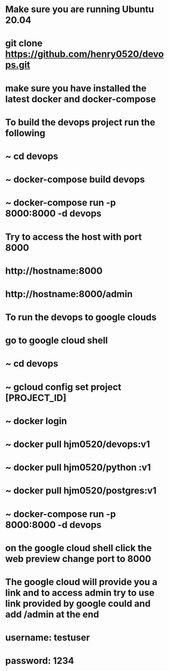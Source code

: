 # Make sure you are running Ubuntu 20.04
# git clone https://github.com/henry0520/devops.git
# make sure you have installed the latest docker and docker-compose

# To build the devops project run the following
# ~ cd devops
# ~ docker-compose build devops
# ~ docker-compose run -p 8000:8000 -d devops
# Try to access the host with port 8000
# http://hostname:8000
# http://hostname:8000/admin

# To run the devops to google clouds
# go to google cloud shell
# ~ cd devops
# ~ gcloud config set project [PROJECT_ID]
# ~ docker login
# ~ docker pull hjm0520/devops:v1
# ~ docker pull hjm0520/python :v1
# ~ docker pull hjm0520/postgres:v1
# ~ docker-compose run -p 8000:8000 -d devops
# on the google cloud shell click the web preview change port to 8000
# The google cloud will provide you a link and to access admin try to use link provided by google could and add /admin at the end


# username: testuser
# password: 1234
